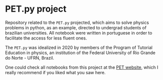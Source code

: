 # **PET.py** project

Repository related to the `PET.py` projected, which aims to solve physics problems in python, as an example, directed to undergrad students of brazilian universities. All notebook were written in portuguese in order to facilitate the access for less fluent ones. 

The `PET.py` was idealized in 2020 by members of the Program of Tutorial Education in physics, an institution of the Federal University of Rio Grande do Norte - UFRN, Brazil. 

One could check all notebooks from this project at the [PET website](https://petfisica.home.blog/pet-py/), which I really recommend if you liked what you saw here.
